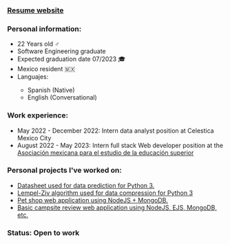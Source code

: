 <h3><a href="https://exoticturtles.github.io/luis-website.github.io/">Resume website</h3></a>

<h3>Personal information:</h3>
<ul>
<li>22 Years old ♂️</li>
<li>Software Engineering graduate</li>
<li>Expected graduation date 07/2023 🎓</li>
<li>Mexico resident 🇲🇽</li>
<li>Languajes:</li>
 <ul> 
  <li>Spanish (Native)</li>
  <li>English (Conversational)</li>
 </ul>
</ul>

<h3>Work experience:</h3>
<ul>
 <li>May 2022 - December 2022: Intern data analyst position at Celestica Mexico City</li>
 <li>August 2022 - May 2023: Intern full stack Web developer position at the <a href="https://github.com/Asociacion-AMEES">Asociación mexicana para el estudio de la educación superior</a></li>
</ul>

<h3>Personal projects I've worked on: </h3>
<ul>
<li><a href="https://github.com/ExoticTurtles/regression_models" target="blank">Datasheet used for data prediction for Python 3.</a></li>
<li><a href="https://github.com/ExoticTurtles/Lempel-Ziv-algorithm" target="blank">Lempel-Ziv algorithm used for data compression for Python 3</a></li>
<li><a href="https://github.com/ExoticTurtles/DatabaseAdmin-Project" target="blank">Pet shop web application using NodeJS + MongoDB.</a></li>
<li><a href="https://github.com/ExoticTurtles/YelpCamp" target="blank">Basic campsite review web application using NodeJS, EJS, MongoDB, etc. </a></li>
</ul>

<h3>Status: Open to work</h3>
